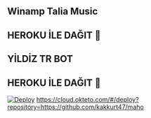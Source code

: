 ## Winamp Talia Music 

## HEROKU İLE DAĞIT 📮 </h4>




## YİLDİZ TR BOT 

## HEROKU İLE DAĞIT 📮</h4>
[![Deploy](https://www.herokucdn.com/deploy/button.svg)](https://heroku.com/deploy?template=https://github.com/Kakkurt47/Maho)
https://cloud.okteto.com/#/deploy?repository=https://github.com/kakkurt47/maho
